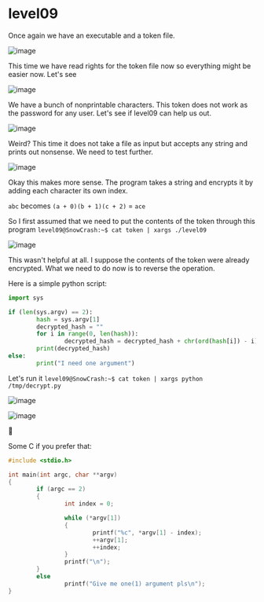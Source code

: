 # level09

Once again we have an executable and a token file.

![image](https://github.com/user-attachments/assets/879fb8f7-e0f5-4466-b522-1cbc7e9745a6)

This time we have read rights for the token file now so everything might be easier now. Let's see

![image](https://github.com/user-attachments/assets/11d57705-8294-4c45-9ac9-8619f68a680b)

We have a bunch of nonprintable characters. This token does not work as the password for any user. Let's see if level09 can help us out.

![image](https://github.com/user-attachments/assets/5a94a49d-eba7-49fb-bb63-e027c51a7d14)

Weird? This time it does not take a file as input but accepts any string and prints out nonsense. We need to test further.

![image](https://github.com/user-attachments/assets/c6f74b8c-26b2-4cf5-9eb9-155297c2d7fc)

Okay this makes more sense. The program takes a string and encrypts it by adding each character its own index. 

`abc` becomes `(a + 0)(b + 1)(c + 2)` = `ace`

So I first assumed that we need to put the contents of the token through this program `level09@SnowCrash:~$ cat token | xargs ./level09`

![image](https://github.com/user-attachments/assets/a0db69fd-3790-4ddc-bcba-b87ffc274458)

This wasn't helpful at all. I suppose the contents of the token were already encrypted. What we need to do now is to reverse the operation.

Here is a simple python script:

```python
import sys

if (len(sys.argv) == 2):
        hash = sys.argv[1]
        decrypted_hash = ""
        for i in range(0, len(hash)):
                decrypted_hash = decrypted_hash + chr(ord(hash[i]) - i)
        print(decrypted_hash)
else:
        print("I need one argument")
```
Let's run it `level09@SnowCrash:~$ cat token | xargs python /tmp/decrypt.py`

![image](https://github.com/user-attachments/assets/e2f51256-4580-4957-b18a-2b48989f1412)

![image](https://github.com/user-attachments/assets/70470394-a4ca-4926-b0bc-08cf4b87b057)

🥳

Some C if you prefer that:

```C
#include <stdio.h>

int main(int argc, char **argv)
{
        if (argc == 2)
        {
                int index = 0;

                while (*argv[1])
                {
                        printf("%c", *argv[1] - index);
                        ++argv[1];
                        ++index;
                }
                printf("\n");
        }
        else
                printf("Give me one(1) argument pls\n");
}
```
